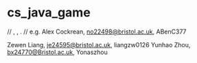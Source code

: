 # cs_java_game
// <name>, <email>, <github-username>. 
// e.g. Alex Cockrean, no22498@bristol.ac.uk, ABenC377

Zewen Liang, je24595@bristol.ac.uk, liangzw0126
Yunhao Zhou, bx24770@Bristol.ac.uk, Yonaszhou